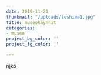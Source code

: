 ```yaml
---
date: 2019-11-21
thumbnail: "/uploads/teshima1.jpg"
title: museokäynnit
categories:
- museo
project_bg_color: ''
project_fg_color: ''

---
```

njkö